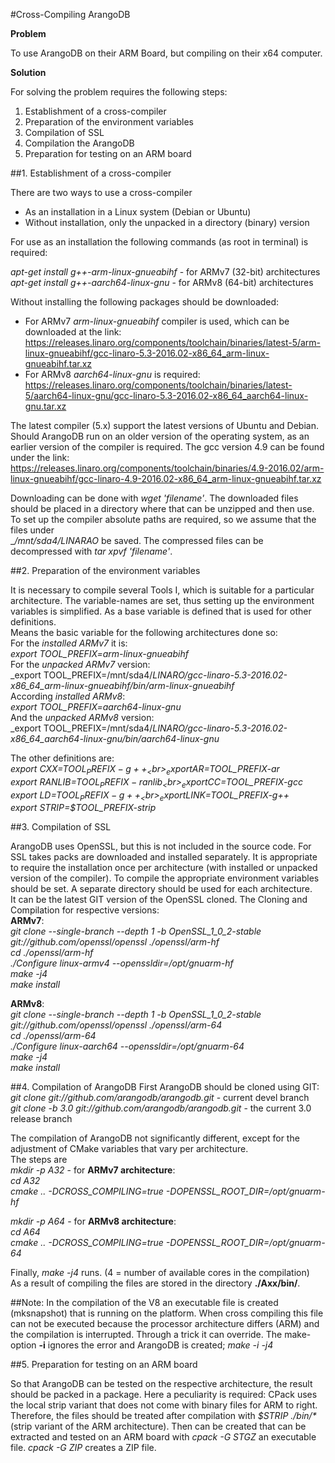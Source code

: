 #Cross-Compiling ArangoDB

__Problem__

To use ArangoDB on their ARM Board, but compiling on their x64 computer.<br>

__Solution__

For solving the problem requires the following steps:<br>

1. Establishment of a cross-compiler<br> 
2. Preparation of the environment variables<br> 
3. Compilation of SSL<br> 
4. Compilation the ArangoDB<br> 
5. Preparation for testing on an ARM board<br>

##1. Establishment of a cross-compiler

There are two ways to use a cross-compiler

- As an installation in a Linux system (Debian or Ubuntu)
- Without installation, only the unpacked in a directory (binary) version

For use as an installation the following commands (as root in terminal) is required:

_apt-get install g++-arm-linux-gnueabihf_ - for ARMv7 (32-bit) architectures<br>
_apt-get install g++-aarch64-linux-gnu_ - for ARMv8 (64-bit) architectures<br>

Without installing the following packages should be downloaded:<br>
- For ARMv7 _arm-linux-gnueabihf_ compiler is used, which can be downloaded at the link:<br>
https://releases.linaro.org/components/toolchain/binaries/latest-5/arm-linux-gnueabihf/gcc-linaro-5.3-2016.02-x86_64_arm-linux-gnueabihf.tar.xz<br>
- For ARMv8 _aarch64-linux-gnu_ is required:<br>
https://releases.linaro.org/components/toolchain/binaries/latest-5/aarch64-linux-gnu/gcc-linaro-5.3-2016.02-x86_64_aarch64-linux-gnu.tar.xz<br>

The latest compiler (5.x) support the latest versions of Ubuntu and Debian. Should ArangoDB run on an older version of the operating system, as an earlier version of the compiler is required. The gcc version 4.9 can be found under the link:<br>
https://releases.linaro.org/components/toolchain/binaries/4.9-2016.02/arm-linux-gnueabihf/gcc-linaro-4.9-2016.02-x86_64_arm-linux-gnueabihf.tar.xz<br>

Downloading can be done with _wget 'filename'_. The downloaded files should be placed in a directory where that can be unzipped and then use. To set up the compiler absolute paths are required, so we assume that the files under<br>
__/mnt/sda4/_LINARAO__ be saved. The compressed files can be decompressed with _tar xpvf 'filename'_.<br>

##2. Preparation of the environment variables<br>

It is necessary to compile several Tools I, which is suitable for a particular architecture. The variable-names are set, thus setting up the environment variables is simplified. As a base variable is defined that is used for other definitions.<br>
Means the basic variable for the following architectures done so:<br>
For the _installed ARMv7_ it is:<br>
_export TOOL_PREFIX=arm-linux-gnueabihf_<br>
For the _unpacked ARMv7_ version:<br>
_export TOOL_PREFIX=/mnt/sda4/_LINARO/gcc-linaro-5.3-2016.02-x86_64_arm-linux-gnueabihf/bin/arm-linux-gnueabihf_<br>
According _installed ARMv8_:<br>
_export TOOL_PREFIX=aarch64-linux-gnu_<br>
And the _unpacked ARMv8_ version:<br>
_export TOOL_PREFIX=/mnt/sda4/_LINARO/gcc-linaro-5.3-2016.02-x86_64_aarch64-linux-gnu/bin/aarch64-linux-gnu_<br>

The other definitions are:<br>
_export CXX=$TOOL_PREFIX-g++_<br>
_export AR=$TOOL_PREFIX-ar_<br>
_export RANLIB=$TOOL_PREFIX-ranlib_<br>
_export CC=$TOOL_PREFIX-gcc_<br>
_export LD=$TOOL_PREFIX-g++_<br>
_export LINK=$TOOL_PREFIX-g++_<br>
_export STRIP=$TOOL_PREFIX-strip_<br>

##3. Compilation of SSL

ArangoDB uses OpenSSL, but this is not included in the source code. For SSL takes packs are downloaded and installed separately. 
It is appropriate to require the installation once per architecture (with installed or unpacked version of the compiler). 
To compile the appropriate environment variables should be set. A separate directory should be used for each architecture.<br>
It can be the latest GIT version of the OpenSSL cloned. The Cloning and Compilation for respective versions:<br>
__ARMv7__:<br>
<i>git clone --single-branch --depth 1 -b OpenSSL_1_0_2-stable git://github.com/openssl/openssl ./openssl/arm-hf</i><br>
_cd ./openssl/arm-hf_<br>
_./Configure linux-armv4 --openssldir=/opt/gnuarm-hf_<br>
_make -j4_<br>
_make install_<br>

__ARMv8__:<br>
<i>git clone --single-branch --depth 1 -b OpenSSL_1_0_2-stable git://github.com/openssl/openssl ./openssl/arm-64</i><br>
_cd ./openssl/arm-64_<br>
_./Configure linux-aarch64 --openssldir=/opt/gnuarm-64_<br>
_make -j4_<br>
_make install_<br>

##4. Compilation of ArangoDB
First ArangoDB should be cloned using GIT:<br>
_git clone git://github.com/arangodb/arangodb.git_ - current devel branch<br>
_git clone -b 3.0 git://github.com/arangodb/arangodb.git_ - the current 3.0 release branch<br>

The compilation of ArangoDB not significantly different, except for the adjustment of CMake variables that vary per architecture.<br>
The steps are<br>
_mkdir -p A32_ - for __ARMv7 architecture__:<br>
_cd A32_<br>
_cmake .. -DCROSS_COMPILING=true -DOPENSSL_ROOT_DIR=/opt/gnuarm-hf_<br>

_mkdir -p A64_ - for __ARMv8 architecture__:<br>
_cd A64_<br>
_cmake .. -DCROSS_COMPILING=true -DOPENSSL_ROOT_DIR=/opt/gnuarm-64_<br>

Finally, _make -j4_ runs. (4 = number of available cores in the compilation)<br>
As a result of compiling the files are stored in the directory __./Axx/bin/__.

##Note:
In the compilation of the V8 an executable file is created (mksnapshot) that is running on the platform. 
When cross compiling this file can not be executed because the processor architecture differs (ARM) and the compilation is interrupted.
Through a trick it can override. The make-option __-i__ ignores the error and ArangoDB is created;
_make -i -j4_

##5. Preparation for testing on an ARM board

So that ArangoDB can be tested on the respective architecture, the result should be packed in a package.
Here a peculiarity is required: CPack uses the local strip variant that does not come with binary files for ARM to right.
Therefore, the files should be treated after compilation with _$STRIP ./bin/*_ (strip variant of the ARM architecture). 
Then can be created that can be extracted and tested on an ARM board with _cpack -G STGZ_ an executable file. _cpack -G ZIP_ creates a ZIP file.
